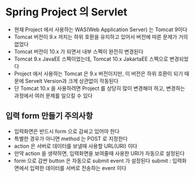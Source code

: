 # Spring Project 의 Servlet
- 현재 Project 에서 사용하는 WAS(Web Application Server) 는 
Tomcat 9이다
- Tomcat 버전이 9.x 까지는 하위 호환을 유지하고 있어서 버전에 따른
문제가 거의 없었다
- Tomcat 버전이 10.x 가 되면서 내부 스펙이 완전히 변경된다
- Tomcat 9.x JavaEE 스펙이었는데, Tomcat 10.x JakartaEE 스펙으로 변경되었다
- Project 에서 사용하는 Tomcat 은 9.x 버전이지만, 이 버전은 하위 호환이 되기 때문에
Servelt Version과 크게 상관없이 작동된다
- 단 Tomcat 10.x 을 사용하려면 Project 를 상당히 많이 변경해야 하고, 변경하는
과정에서 여러 문제를 일으킬 수 있다

## 입력 form 만들기 주의사항
- 입력화면은 반드시 form 으로 감싸고 있어야 한다
- 특별한 경우가 아니면 method 는 POST 로 지정한다
- action 은 서버로 데이터를 보낼때 사용할 URL(URI) 이다
- 만약 action 을 생략하면, 입력화면을 보여줄때 사용한 URI가 자동으로 설정된다
- form 으로 감싼 button 은 자동으로 submit event 가 설정된다
submit : 입력화면에서 입력한 데이터를 서버로 전송하는 event 이다

